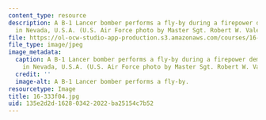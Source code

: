 ```yaml
---
content_type: resource
description: A B-1 Lancer bomber performs a fly-by during a firepower demonstration
  in Nevada, U.S.A. (U.S. Air Force photo by Master Sgt. Robert W. Valenca.)
file: https://ol-ocw-studio-app-production.s3.amazonaws.com/courses/16-333-aircraft-stability-and-control-fall-2004/135e2d2d162803422022ba25154c7b52_16-333f04.jpg
file_type: image/jpeg
image_metadata:
  caption: A B-1 Lancer bomber performs a fly-by during a firepower demonstration
    in Nevada, U.S.A. (U.S. Air Force photo by Master Sgt. Robert W. Valenca.)
  credit: ''
  image-alt: A B-1 Lancer bomber performs a fly-by.
resourcetype: Image
title: 16-333f04.jpg
uid: 135e2d2d-1628-0342-2022-ba25154c7b52
---
```

